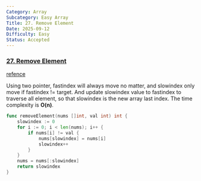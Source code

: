 ```yaml
---
Category: Array
Subcategory: Easy Array
Title: 27. Remove Element
Date: 2025-09-12
Difficulty: Easy
Status: Accepted
---
```

### [27. Remove Element]

[refence]

Using two pointer, fastindex will always move no matter, and slowindex only move if fastindex != target.
And update slowindex value to fastindex to traverse all element, so that slowindex is the new array last index.
The time complexity is **O(n)**.

```go
func removeElement(nums []int, val int) int {
	slowindex := 0
	for i := 0; i < len(nums); i++ {
		if nums[i] != val {
			nums[slowindex] = nums[i]
			slowindex++
		}
	}
	nums = nums[:slowindex]
	return slowindex
}
```

[27. Remove Element]: https://leetcode.com/problems/remove-element/description/
[refence]: https://github.com/youngyangyang04/leetcode-master/blob/master/problems/0027.%E7%A7%BB%E9%99%A4%E5%85%83%E7%B4%A0.md